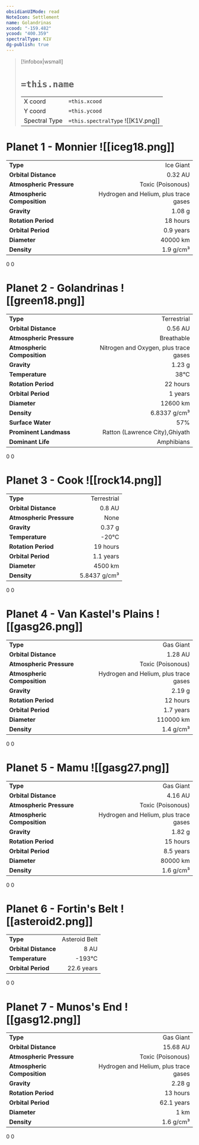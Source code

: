 ```yaml
---
obsidianUIMode: read
NoteIcon: Settlement
name: Golandrinas
xcood: "-159.482"
ycood: "400.359"
spectralType: K1V
dg-publish: true
---
```

> [!infobox|wsmall]
> # `=this.name`
> | | |
> | - | - |
> | X coord | `=this.xcood` |
> | Y coord| `=this.ycood` |
> | Spectral Type | `=this.spectralType` ![[K1V.png]] |

# Planet 1 - Monnier ![[iceg18.png]]
|                             |                           |
| --------------------------- | -------------------------:|
| **Type**                    |             Ice Giant |
| **Orbital Distance**        |   0.32 AU |
| **Atmospheric Pressure**    |       Toxic (Poisonous) |
| **Atmospheric Composition** |      Hydrogen and Helium, plus trace gases |
| **Gravity**                 |        1.08 g |
| **Rotation Period**         |  18 hours |
| **Orbital Period** | 0.9 years |
| **Diameter**                |      40000 km | 
| **Density**                 |    1.9 g/cm³ |



0
0



# Planet 2 - Golandrinas ![[green18.png]]
|                             |                           |
| --------------------------- | -------------------------:|
| **Type**                    |             Terrestrial |
| **Orbital Distance**        |   0.56 AU |
| **Atmospheric Pressure**    |       Breathable |
| **Atmospheric Composition** |      Nitrogen and Oxygen, plus trace gases |
| **Gravity**                 |        1.23 g |
| **Temperature**             |    38°C |
| **Rotation Period**         |  22 hours |
| **Orbital Period** | 1 years |
| **Diameter**                |      12600 km | 
| **Density**                 |    6.8337 g/cm³ |
| **Surface Water**           |           57% | 
| **Prominent Landmass**      |         Ratton (Lawrence City),Ghiyath | 
| **Dominant Life**           |         Amphibians |



0
0



# Planet 3 - Cook ![[rock14.png]]
|                             |                           |
| --------------------------- | -------------------------:|
| **Type**                    |             Terrestrial |
| **Orbital Distance**        |   0.8 AU |
| **Atmospheric Pressure**    |       None |
| **Gravity**                 |        0.37 g |
| **Temperature**             |    -20°C |
| **Rotation Period**         |  19 hours |
| **Orbital Period** | 1.1 years |
| **Diameter**                |      4500 km | 
| **Density**                 |    5.8437 g/cm³ |



0
0



# Planet 4 - Van Kastel's Plains ![[gasg26.png]]
|                             |                           |
| --------------------------- | -------------------------:|
| **Type**                    |             Gas Giant |
| **Orbital Distance**        |   1.28 AU |
| **Atmospheric Pressure**    |       Toxic (Poisonous) |
| **Atmospheric Composition** |      Hydrogen and Helium, plus trace gases |
| **Gravity**                 |        2.19 g |
| **Rotation Period**         |  12 hours |
| **Orbital Period** | 1.7 years |
| **Diameter**                |      110000 km | 
| **Density**                 |    1.4 g/cm³ |



0
0



# Planet 5 - Mamu ![[gasg27.png]]
|                             |                           |
| --------------------------- | -------------------------:|
| **Type**                    |             Gas Giant |
| **Orbital Distance**        |   4.16 AU |
| **Atmospheric Pressure**    |       Toxic (Poisonous) |
| **Atmospheric Composition** |      Hydrogen and Helium, plus trace gases |
| **Gravity**                 |        1.82 g |
| **Rotation Period**         |  15 hours |
| **Orbital Period** | 8.5 years |
| **Diameter**                |      80000 km | 
| **Density**                 |    1.6 g/cm³ |



0
0



# Planet 6 - Fortin's Belt ![[asteroid2.png]]
|                             |                           |
| --------------------------- | -------------------------:|
| **Type**                    |             Asteroid Belt |
| **Orbital Distance**        |   8 AU |
| **Temperature**             |    -193°C |
| **Orbital Period** | 22.6 years |



0
0



# Planet 7 - Munos's End ![[gasg12.png]]
|                             |                           |
| --------------------------- | -------------------------:|
| **Type**                    |             Gas Giant |
| **Orbital Distance**        |   15.68 AU |
| **Atmospheric Pressure**    |       Toxic (Poisonous) |
| **Atmospheric Composition** |      Hydrogen and Helium, plus trace gases |
| **Gravity**                 |        2.28 g |
| **Rotation Period**         |  13 hours |
| **Orbital Period** | 62.1 years |
| **Diameter**                |      1 km | 
| **Density**                 |    1.6 g/cm³ |



0
0



